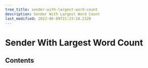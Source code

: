 ```yaml
---
tree_title: sender-with-largest-word-count
description: Sender With Largest Word Count
last_modified: 2022-06-09T21:23:28.2328
---
```


# Sender With Largest Word Count

## Contents
